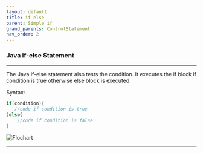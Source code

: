 ```yaml
---
layout: default
title: if-else
parent: Simple if
grand_parents: ControlStatement
nav_order: 2
---
```

### Java if-else Statement

----

The Java if-else statement also tests the condition. It executes the if block if condition is true otherwise else block is executed.

Syntax:

```java
if(condition){  
   //code if condition is true  
}else{  
    //code if condition is false  
}  
```

![Flochart](https://static.javatpoint.com/images/core/if2.png)

------


